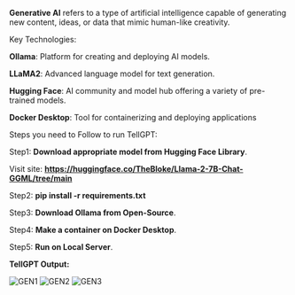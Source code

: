  **Generative AI** refers to a type of artificial intelligence capable of generating new content, ideas, or data that mimic human-like creativity. 
 
 Key Technologies:
 
 **Ollama**: Platform for creating and deploying AI models.
 
 **LLaMA2**: Advanced language model for text generation.
 
 **Hugging Face**: AI community and model hub offering a variety of pre-trained models.
 
 **Docker Desktop**: Tool for containerizing and deploying applications

 Steps you need to Follow to run TellGPT:

 Step1: **Download appropriate model from Hugging Face Library**.
         
 Visit site: **https://huggingface.co/TheBloke/Llama-2-7B-Chat-GGML/tree/main**

 Step2: **pip install -r requirements.txt**

 Step3: **Download Ollama from Open-Source**.
 
 Step4: **Make a container on Docker Desktop**.
 
 Step5: **Run on Local Server**.

**TellGPT Output:**

![GEN1](https://github.com/adarshjha7/TellGPT/assets/98156564/8a2cc7fa-554e-4abf-be8d-63d7e4260ea3)
![GEN2](https://github.com/adarshjha7/TellGPT/assets/98156564/dc6e302e-422a-4ae9-ad2a-bfb36d0f9ed8)
![GEN3](https://github.com/adarshjha7/TellGPT/assets/98156564/a603538b-2770-47c9-b4ab-8b66d779c983)
